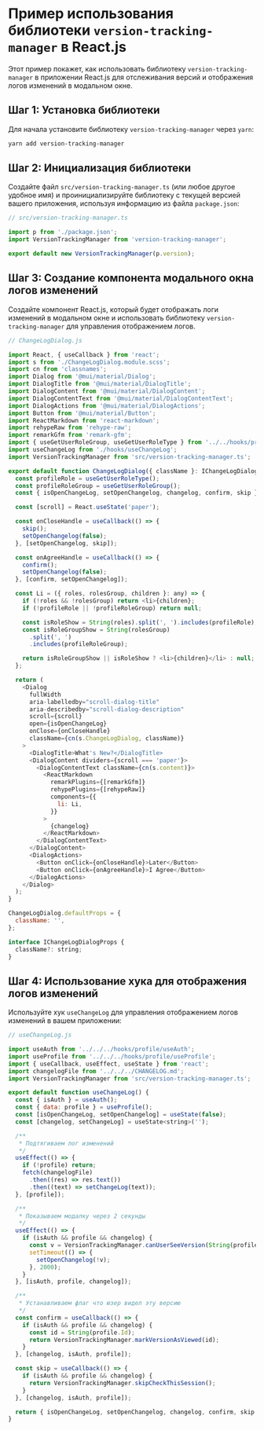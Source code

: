 # Пример использования библиотеки `version-tracking-manager` в React.js

Этот пример покажет, как использовать библиотеку `version-tracking-manager` в приложении React.js для отслеживания версий и отображения логов изменений в модальном окне.

## Шаг 1: Установка библиотеки

Для начала установите библиотеку `version-tracking-manager` через `yarn`:

```bash
yarn add version-tracking-manager
```

## Шаг 2: Инициализация библиотеки

Создайте файл `src/version-tracking-manager.ts` (или любое другое удобное имя) и проинициализируйте библиотеку с текущей версией вашего приложения, используя информацию из файла `package.json`:

```javascript
// src/version-tracking-manager.ts

import p from './package.json';
import VersionTrackingManager from 'version-tracking-manager';

export default new VersionTrackingManager(p.version);
```

## Шаг 3: Создание компонента модального окна логов изменений

Создайте компонент React.js, который будет отображать логи изменений в модальном окне и использовать библиотеку `version-tracking-manager` для управления отображением логов.

```javascript
// ChangeLogDialog.js

import React, { useCallback } from 'react';
import s from './ChangeLogDialog.module.scss';
import cn from 'classnames';
import Dialog from '@mui/material/Dialog';
import DialogTitle from '@mui/material/DialogTitle';
import DialogContent from '@mui/material/DialogContent';
import DialogContentText from '@mui/material/DialogContentText';
import DialogActions from '@mui/material/DialogActions';
import Button from '@mui/material/Button';
import ReactMarkdown from 'react-markdown';
import rehypeRaw from 'rehype-raw';
import remarkGfm from 'remark-gfm';
import { useGetUserRoleGroup, useGetUserRoleType } from '../../hooks/profile/useGetUserRole';
import useChangeLog from './hooks/useChangeLog';
import VersionTrackingManager from 'src/version-tracking-manager.ts';

export default function ChangeLogDialog({ className }: IChangeLogDialogProps) {
  const profileRole = useGetUserRoleType();
  const profileRoleGroup = useGetUserRoleGroup();
  const { isOpenChangeLog, setOpenChangelog, changelog, confirm, skip } = useChangeLog();

  const [scroll] = React.useState('paper');

  const onCloseHandle = useCallback(() => {
    skip();
    setOpenChangelog(false);
  }, [setOpenChangelog, skip]);

  const onAgreeHandle = useCallback(() => {
    confirm();
    setOpenChangelog(false);
  }, [confirm, setOpenChangelog]);

  const Li = ({ roles, rolesGroup, children }: any) => {
    if (!roles && !rolesGroup) return <li>{children};
    if (!profileRole || !profileRoleGroup) return null;

    const isRoleShow = String(roles).split(', ').includes(profileRole);
    const isRoleGroupShow = String(rolesGroup)
      .split(', ')
      .includes(profileRoleGroup);

    return isRoleGroupShow || isRoleShow ? <li>{children}</li> : null;
  };

  return (
    <Dialog
      fullWidth
      aria-labelledby="scroll-dialog-title"
      aria-describedby="scroll-dialog-description"
      scroll={scroll}
      open={isOpenChangeLog}
      onClose={onCloseHandle}
      className={cn(s.ChangeLogDialog, className)}
    >
      <DialogTitle>What's New?</DialogTitle>
      <DialogContent dividers={scroll === 'paper'}>
        <DialogContentText className={cn(s.content)}>
          <ReactMarkdown
            remarkPlugins={[remarkGfm]}
            rehypePlugins={[rehypeRaw]}
            components={{
              li: Li,
            }}
          >
            {changelog}
          </ReactMarkdown>
        </DialogContentText>
      </DialogContent>
      <DialogActions>
        <Button onClick={onCloseHandle}>Later</Button>
        <Button onClick={onAgreeHandle}>I Agree</Button>
      </DialogActions>
    </Dialog>
  );
}

ChangeLogDialog.defaultProps = {
  className: '',
};

interface IChangeLogDialogProps {
  className?: string;
}
```

## Шаг 4: Использование хука для отображения логов изменений

Используйте хук `useChangeLog` для управления отображением логов изменений в вашем приложении:

```javascript
// useChangeLog.js

import useAuth from '../../../hooks/profile/useAuth';
import useProfile from '../../../hooks/profile/useProfile';
import { useCallback, useEffect, useState } from 'react';
import changelogFile from '../../../CHANGELOG.md';
import VersionTrackingManager from 'src/version-tracking-manager.ts';

export default function useChangeLog() {
  const { isAuth } = useAuth();
  const { data: profile } = useProfile();
  const [isOpenChangeLog, setOpenChangelog] = useState(false);
  const [changelog, setChangeLog] = useState<string>('');

  /**
   * Подтягиваем лог изменений
   */
  useEffect(() => {
    if (!profile) return;
    fetch(changelogFile)
      .then((res) => res.text())
      .then((text) => setChangeLog(text));
  }, [profile]);

  /**
   * Показываем модалку через 2 секунды
   */
  useEffect(() => {
    if (isAuth && profile && changelog) {
      const v = VersionTrackingManager.canUserSeeVersion(String(profile.Id));
      setTimeout(() => {
        setOpenChangelog(!v);
      }, 2000);
    }
  }, [isAuth, profile, changelog]);

  /**
   * Устанавливаем флаг что юзер видел эту версию
   */
  const confirm = useCallback(() => {
    if (isAuth && profile && changelog) {
      const id = String(profile.Id);
      return VersionTrackingManager.markVersionAsViewed(id);
    }
  }, [changelog, isAuth, profile]);

  const skip = useCallback(() => {
    if (isAuth && profile && changelog) {
      return VersionTrackingManager.skipCheckThisSession();
    }
  }, [changelog, isAuth, profile]);

  return { isOpenChangeLog, setOpenChangelog, changelog, confirm, skip };
}
```
